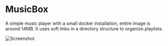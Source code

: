 # MusicBox

A simple music player with a small docker installation, entire image is around 14MB. It uses soft links in a directory structure to organize playlists.

![Screenshot](http://i.imgur.com/KfYBujO.jpg)
